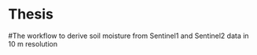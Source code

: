 # Thesis
#The workflow to derive soil moisture from Sentinel1 and Sentinel2 data in 10 m resolution
